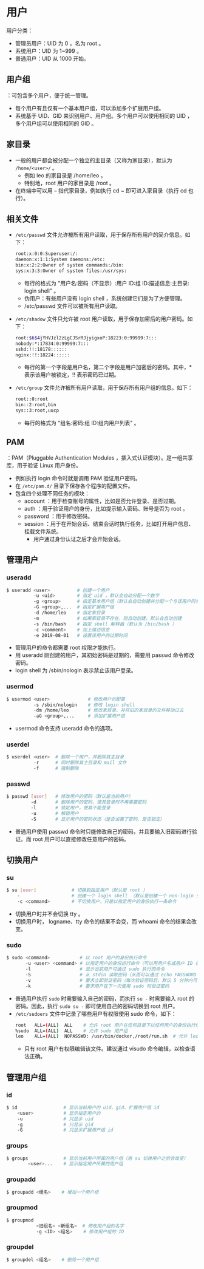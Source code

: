# 用户

用户分类：
- 管理员用户：UID 为 0 ，名为 root 。
- 系统用户：UID 为 1~999 。
- 普通用户：UID 从 1000 开始。

## 用户组

：可包含多个用户，便于统一管理。
- 每个用户有且仅有一个基本用户组，可以添加多个扩展用户组。
- 系统基于 UID、GID 来识别用户、用户组。多个用户可以使用相同的 UID ，多个用户组可以使用相同的 GID 。

## 家目录

- 一般的用户都会被分配一个独立的主目录（又称为家目录），默认为 `/home/<user>/` 。
  - 例如 leo 的家目录是 /home/leo 。
  - 特别地，root 用户的家目录是 /root 。
- 在终端中可以用 `~` 指代家目录，例如执行 cd ~ 即可进入家目录（执行 cd 也行）。

## 相关文件

- `/etc/passwd` 文件允许被所有用户读取，用于保存所有用户的简介信息。如下：
  ```sh
  root:x:0:0:Superuser:/:
  daemon:x:1:1:System daemons:/etc:
  bin:x:2:2:Owner of system commands:/bin:
  sys:x:3:3:Owner of system files:/usr/sys:
  ```
  - 每行的格式为 "用户名:密码（不显示）:用户 ID:组 ID:描述信息:主目录: login shell" 。
  - 伪用户：有些用户没有 login shell ，系统创建它们是为了方便管理。
  - /etc/passwd 文件可以被所有用户读取。

- `/etc/shadow` 文件只允许被 root 用户读取，用于保存加密后的用户密码。如下：
  ```sh
  root:$6$4jYHVJzl2zLgCJSrRJjyigxoP:18223:0:99999:7:::
  nobody:*:17834:0:99999:7:::
  sshd:!!:18178::::::
  nginx:!!:18224::::::
  ```
  - 每行的第一个字段是用户名，第二个字段是用户加密后的密码。其中，* 表示该用户被锁定，!! 表示密码已过期。

- `/etc/group` 文件允许被所有用户读取，用于保存所有用户组的信息。如下：
  ```sh
  root::0:root
  bin::2:root,bin
  sys::3:root,uucp
  ```
  - 每行的格式为 "组名:密码:组 ID:组内用户列表" 。

## PAM

：PAM（Pluggable Authentication Modules ，插入式认证模块）。是一组共享库，用于验证 Linux 用户身份。
- 例如执行 login 命令时就是调用 PAM 验证用户密码。
- 在 `/etc/pam.d/` 目录下保存各个程序的配置文件。
- 包含四个处理不同任务的模块：
  - account ：用于检查账号的属性，比如是否允许登录、是否过期。
  - auth ：用于验证用户的身份，比如提示输入密码、账号是否为 root 。
  - password ：用于修改密码。
  - session ：用于在开始会话、结束会话时执行任务，比如打开用户信息、挂载文件系统。
    - 用户通过身份认证之后才会开始会话。

## 管理用户

### useradd

```sh
$ useradd <user>          # 创建一个用户
          -u <uid>        # 指定 uid ，默认会自动分配一个数字
          -g <group>      # 指定基本用户组（默认会自动创建并分配一个与该用户同名的基本用户组）
          -G <group>,...  # 指定扩展用户组
          -d /home/leo    # 指定家目录
          -m              # 如果家目录不存在，则自动创建。默认会自动创建
          -s /bin/bash    # 指定 shell 解释器（默认为 /bin/bash ）
          -c <comment>    # 加上描述信息
          -e 2019-08-01   # 设置该用户的过期时间
```
- 管理用户的命令都需要 root 权限才能执行。
- 用 useradd 刚创建的用户，其初始密码是过期的，需要用 passwd 命令修改密码。
- login shell 为 /sbin/nologin 表示禁止该用户登录。

### usermod

```sh
$ usermod <user>              # 修改用户的配置
          -s /sbin/nologin    # 修改 login shell
          -dm /home/leo       # 修改家目录，并将旧的家目录的文件移动过去
          -aG <group>,...     # 添加扩展用户组
```
- usermod 命令支持 useradd 命令的选项。

### userdel

```sh
$ userdel <user>  # 删除一个用户，并删除其主目录
          -r      # 同时删除其主目录和 mail 文件
          -f      # 强制删除
```

### passwd

```sh
$ passwd [user]   # 修改用户的密码（默认是当前用户）
         -d       # 删除用户的密码，使其登录时不再需要密码
         -l       # 锁定用户，使其不能登录
         -u       # 解锁用户
         -S       # 显示用户的密码状态（是否设置了密码、是否锁定）
```
- 普通用户使用 passwd 命令时只能修改自己的密码，并且要输入旧密码进行验证。而 root 用户可以直接修改任意用户的密码。

## 切换用户

### su

```sh
$ su [user]             # 切换到指定用户（默认是 root ）
    -                   # 创建一个 login shell （默认是创建一个 non-login shell ）
    -c <command>        # 不切换用户，只是以指定用户的身份执行一条命令
```
- 切换用户时并不会切换 tty 。
- 切换用户时， logname、tty 命令的结果不会变，而 whoami 命令的结果会改变。

### sudo

```sh
$ sudo <command>           # 以 root 用户的身份执行命令
       -u <user> <command> # 以指定用户的身份运行命令（可以用用户名或用户 ID 指定）
       -l                  # 显示当前用户可通过 sudo 执行的命令
       -S                  # 从 stdin 读取密码（从而可以通过 echo PASSWORD | sudo -l 的格式输入密码）
       -v                  # 要求立即验证密码（每次验证密码后，默认 5 分钟内可免认证多次使用 sudo ）
       -k                  # 要求用户在下一次使用 sudo 时验证密码
```
- 普通用户执行 `sudo` 时需要输入自己的密码，而执行 `su -` 时需要输入 root 的密码。因此，执行 `sudo su -` 即可使用自己的密码切换到 root 用户。
- `/etc/sudoers` 文件中记录了哪些用户有权限使用 sudo 命令，如下：
  ```sh
  root   ALL=(ALL)  ALL    # 允许 root 用户在任何目录下以任何用户的身份执行任何命令
  %sudo  ALL=(ALL)  ALL    # 允许 sudo 用户组
  leo    ALL=(ALL)  NOPASSWD: /usr/bin/docker,/root/run.sh  # 允许 leo 用户不需要输入密码就执行规定的命令
  ```
  - 只有 root 用户有权限编辑该文件。建议通过 visudo 命令编辑，以检查语法正确。

## 管理用户组

### id

```sh
$ id                 # 显示当前用户的 uid、gid、扩展用户组 id
    <user>           # 显示指定用户的
    -u               # 只显示 uid
    -g               # 只显示 gid
    -G               # 只显示扩展用户组 id
```

### groups

```sh
$ groups             # 显示当前用户所属的用户组（用 su 切换用户之后会改变）
        <user>...    # 显示指定用户所属的用户组
```

### groupadd

```sh
$ groupadd <组名>    # 增加一个用户组
```

### groupmod

```sh
$ groupmod
           <旧组名> <新组名>  # 修改用户组的名字
           -g <ID> <组名>    # 修改用户组的 ID
```

### groupdel

```sh
$ groupdel <组名>    # 删除一个用户组
```
